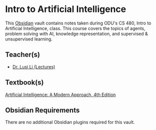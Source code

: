 # Intro to Artificial Intelligence 
This [Obsidian](https://obsidian.md/) vault contains notes taken during ODU's CS 480, Intro to Artificial Intelligence, class. This course covers the topics of agents, problem solving with AI, knowledge representation, and supervised & unsupervised learning.
## Teacher(s)
* [Dr. Lusi Li (Lectures)](https://sites.google.com/view/lusili/?pli=1)
## Textbook(s)
[Artificial Intelligence: A Modern Approach, 4th Edition](https://aima.cs.berkeley.edu/)
## Obsidian Requirements
There are no additional Obsidian plugins required for this vault.